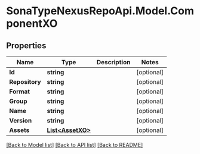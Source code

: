 # SonaTypeNexusRepoApi.Model.ComponentXO
## Properties

Name | Type | Description | Notes
------------ | ------------- | ------------- | -------------
**Id** | **string** |  | [optional] 
**Repository** | **string** |  | [optional] 
**Format** | **string** |  | [optional] 
**Group** | **string** |  | [optional] 
**Name** | **string** |  | [optional] 
**Version** | **string** |  | [optional] 
**Assets** | [**List&lt;AssetXO&gt;**](AssetXO.md) |  | [optional] 

[[Back to Model list]](../README.md#documentation-for-models) [[Back to API list]](../README.md#documentation-for-api-endpoints) [[Back to README]](../README.md)

